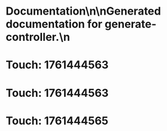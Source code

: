 # Documentation\n\nGenerated documentation for generate-controller.\n

# Touch: 1761444563

# Touch: 1761444563

# Touch: 1761444565
